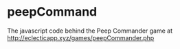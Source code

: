 peepCommand
===========

The javascript code behind the Peep Commander game at http://eclecticapp.xyz/games/peepCommander.php
